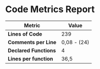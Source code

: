 # Code Metrics Report

| Metric                          | Value       |
|---------------------------------|-------------|
| **Lines of Code**               | 239         |
| **Comments per Line**           | 0,08 - (24) |
| **Declared Functions**          | 4           |
| **Lines per function**          | 36,5        |


